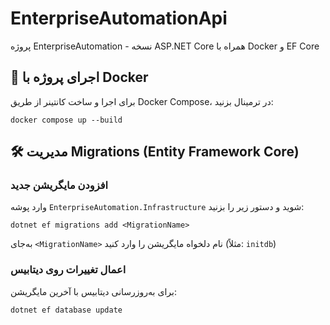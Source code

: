 # EnterpriseAutomationApi

پروژه EnterpriseAutomation - نسخه ASP.NET Core همراه با Docker و EF Core

## 🐳 اجرای پروژه با Docker
برای اجرا و ساخت کانتینر از طریق Docker Compose، در ترمینال بزنید:

    docker compose up --build

## 🛠 مدیریت Migrations (Entity Framework Core)

### افزودن مایگریشن جدید
وارد پوشه `EnterpriseAutomation.Infrastructure` شوید و دستور زیر را بزنید:

    dotnet ef migrations add <MigrationName>

به‌جای `<MigrationName>` نام دلخواه مایگریشن را وارد کنید (مثلاً: `initdb`)

### اعمال تغییرات روی دیتابیس
برای به‌روزرسانی دیتابیس با آخرین مایگریشن:

    dotnet ef database update
